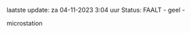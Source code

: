 laatste update: 
za 04-11-2023  3:04   uur 
Status: FAALT - geel - 
<div class="service Y">microstation</div>